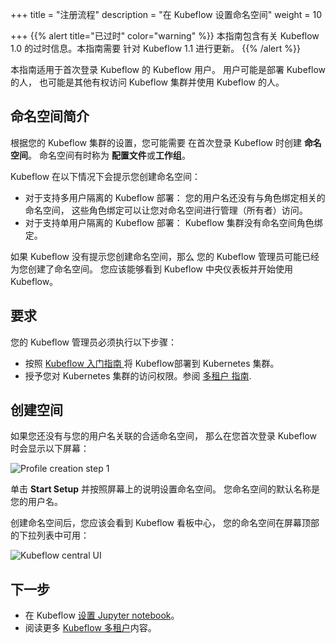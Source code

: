 +++
title = "注册流程"
description = "在 Kubeflow 设置命名空间"
weight = 10
                    
+++
{{% alert title="已过时" color="warning" %}}
本指南包含有关 Kubeflow 1.0 的过时信息。本指南需要
针对 Kubeflow 1.1 进行更新。
{{% /alert %}}

本指南适用于首次登录 Kubeflow 的 Kubeflow 用户。
用户可能是部署 Kubeflow 的人，
也可能是其他有权访问 Kubeflow 集群并使用 Kubeflow 的人。

## 命名空间简介

根据您的 Kubeflow 集群的设置，您可能需要
在首次登录 Kubeflow 时创建 **命名空间**。
命名空间有时称为 **配置文件**或**工作组**。

Kubeflow 在以下情况下会提示您创建命名空间：

* 对于支持多用户隔离的 Kubeflow 部署：
  您的用户名还没有与角色绑定相关的命名空间，
  这些角色绑定可以让您对命名空间进行管理（所有者）访问。
* 对于支持单用户隔离的 Kubeflow 部署：
  Kubeflow 集群没有命名空间角色绑定。

如果 Kubeflow 没有提示您创建命名空间，那么
您的 Kubeflow 管理员可能已经为您创建了命名空间。
您应该能够看到 Kubeflow 中央仪表板并开始使用 Kubeflow。

## 要求

您的 Kubeflow 管理员必须执行以下步骤：

* 按照 [Kubeflow 入门指南 ](/docs/started/getting-started/)
  将 Kubeflow部署到 Kubernetes 集群。
* 授予您对 Kubernetes 集群的访问权限。参阅 [多租户
  指南](/docs/components/multi-tenancy/getting-started/#onboarding-a-new-user).

## 创建空间

如果您还没有与您的用户名关联的合适命名空间，
那么在您首次登录 Kubeflow 时会显示以下屏幕：

<img src="/docs/images/auto-profile1.png" 
  alt="Profile creation step 1"
  class="mt-3 mb-3 border border-info rounded">

单击 **Start Setup** 并按照屏幕上的说明设置命名空间。
您命名空间的默认名称是您的用户名。

创建命名空间后，您应该会看到 Kubeflow 看板中心，
您的命名空间在屏幕顶部的下拉列表中可用：

<img src="/docs/images/central-ui.png"
  alt="Kubeflow central UI"
  class="mt-3 mb-3 border border-info rounded">

## 下一步

* 在 Kubeflow [设置 Jupyter notebook](/docs/components/notebooks/setup/)。
* 阅读更多 [Kubeflow 多租户](/docs/components/multi-tenancy/)内容。
